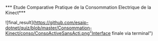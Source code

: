 *** Etude Comparative Pratique de la Consommation Electrique de la Kinect***

![final_result](https://github.com/esaip-dotnet/quiz/blob/master/Consommation-Kinect/conso/ConsoActiveSansActi.png"Interface finale via terminal")
